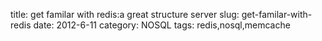 title: get familar with redis:a great structure server
slug: get-familar-with-redis
date: 2012-6-11
category: NOSQL
tags: redis,nosql,memcache
